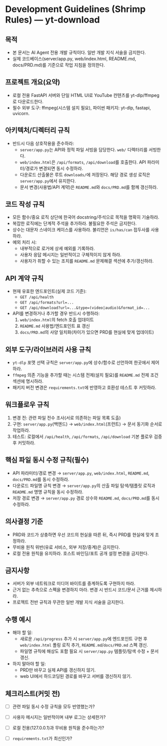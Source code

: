 # Development Guidelines (Shrimp Rules) — yt-download

## 목적
- 본 문서는 AI Agent 전용 개발 규칙이다. 일반 개발 지식 서술을 금지한다.
- 실제 코드베이스(server/app.py, web/index.html, README.md, docs/PRD.md)를 기준으로 작업 지침을 정의한다.

## 프로젝트 개요(요약)
- 로컬 전용 FastAPI 서버와 단일 HTML UI로 YouTube 컨텐츠를 yt-dlp/ffmpeg로 다운로드한다.
- 필수 외부 도구: ffmpeg(시스템 설치 필요), 파이썬 패키지: yt-dlp, fastapi, uvicorn.

## 아키텍처/디렉터리 규칙
- 반드시 다음 상호작용을 준수하라:
  - `server/app.py`는 API와 정적 파일 서빙을 담당한다. `web/` 디렉터리를 서빙한다.
  - `web/index.html`은 `/api/formats`, `/api/download`를 호출한다. API 파라미터/경로가 변경되면 동시 수정하라.
  - 다운로드 산출물은 루트 `downloads/`에 저장된다. 해당 경로 생성 로직은 `server/app.py`에서 유지한다.
  - 문서 변경(사용법/API 계약)은 `README.md`와 `docs/PRD.md`를 함께 갱신하라.

## 코드 작성 규칙
- 모든 함수/중요 로직 상단에 한국어 docstring/주석으로 목적을 명확히 기술하라.
- 복잡한 로직에는 단계적 주석을 추가하라. 불필요한 주석은 금지한다.
- 상수는 대문자 스네이크 케이스를 사용하라. 불리언은 `is/has/can` 접두사를 사용하라.
- 예외 처리 시:
  - 내부적으로 로거에 상세 예외를 기록하라.
  - 사용자 응답 메시지는 일반적이고 구체적이지 않게 하라.
  - 사용자가 취할 수 있는 조치를 `README.md` 문제해결 섹션에 추가/갱신하라.

## API 계약 규칙
- 현재 유효한 엔드포인트(실제 코드 기준):
  - `GET /api/health`
  - `GET /api/formats?url=...`
  - `GET /api/download?url=...&type=(video|audio)&format_id=...`
- API를 변경하거나 추가할 경우 반드시 수행하라:
  1) `web/index.html`의 fetch 호출 업데이트
  2) `README.md` 사용법/엔드포인트 표 갱신
  3) `docs/PRD.md`의 사양 일치화(차이가 있으면 PRD를 현실에 맞게 업데이트)

## 외부 도구/라이브러리 사용 규칙
- `yt-dlp` 포맷 선택 규칙은 `server/app.py`에 상수/함수로 선언하여 한곳에서 제어하라.
- `ffmpeg` 의존 기능을 추가할 때는 시스템 전제(설치 필요)를 `README.md` 전제 조건 섹션에 명시하라.
- 패키지 버전 변경은 `requirements.txt`에 반영하고 호환성 테스트 후 커밋하라.

## 워크플로우 규칙
1) 변경 전: 관련 파일 전수 조사(서로 의존하는 파일 목록 도출)
2) 구현: `server/app.py`(백엔드) → `web/index.html`(프런트) → 문서 동기화 순서로 작업하라.
3) 테스트: 로컬에서 `/api/health`, `/api/formats`, `/api/download` 기본 플로우 검증 후 커밋하라.

## 핵심 파일 동시 수정 규칙(필수)
- API 파라미터/경로 변경 → `server/app.py`, `web/index.html`, `README.md`, `docs/PRD.md`를 동시 수정하라.
- 다운로드 파일명 규칙 변경 → `server/app.py`의 산출 파일 탐색/템플릿 로직과 `README.md` 명명 규칙을 동시 수정하라.
- 저장 경로 변경 → `server/app.py` 경로 상수와 `README.md`, `docs/PRD.md`를 동시 수정하라.

## 의사결정 기준
- PRD와 코드가 상충하면 우선 코드의 현실을 따른 뒤, 즉시 PRD를 현실에 맞게 조정하라.
- 무비용 원칙 위반(유료 서비스, 외부 저장/중계)은 금지한다.
- 로컬 전용 원칙을 유지하라. 호스트 바인딩/포트 공개 설정 변경을 금지한다.

## 금지사항
- 서버가 외부 네트워크로 미디어 바이트를 중계하도록 구현하지 마라.
- 근거 없는 추측으로 스펙을 변경하지 마라. 변경 시 반드시 코드/문서 근거를 제시하라.
- 프로젝트 전반 규칙과 무관한 일반 개발 지식 서술을 금지한다.

## 수행 예시
- 해야 할 일:
  - 새로운 `/api/progress` 추가 시 `server/app.py`에 엔드포인트 구현 후 `web/index.html` 폴링 로직 추가, `README.md`/`docs/PRD.md` 스펙 갱신.
  - 파일명 규칙에 해상도 포함 필요 시 `server/app.py` 템플릿/탐색 수정 + 문서 갱신.
- 하지 말아야 할 일:
  - PRD만 바꾸고 실제 API를 갱신하지 않기.
  - web UI에서 하드코딩된 경로를 바꾸고 서버를 갱신하지 않기.

## 체크리스트(커밋 전)
- [ ] 관련 파일 동시 수정 규칙을 모두 반영했는가?
- [ ] 사용자 메시지는 일반적이며 내부 로그는 상세한가?
- [ ] 로컬 전용(127.0.0.1)과 무비용 원칙을 준수하는가?
- [ ] `requirements.txt`가 최신인가?



